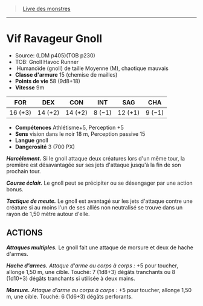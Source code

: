 ﻿> [Livre des monstres](tome_of_beasts_old.md)

---

# Vif Ravageur Gnoll

- Source: (LDM p405)(TOB p230)
- TOB: Gnoll Havoc Runner
-  Humanoïde (gnoll) de taille Moyenne (M), chaotique mauvais
- **Classe d'armure** 15 (chemise de mailles)
- **Points de vie** 58 (9d8+18)
- **Vitesse** 9m

|FOR|DEX|CON|INT|SAG|CHA|
|---|---|---|---|---|---|
|16 (+3)|14 (+2)|14 (+2)|8 (−1)|12 (+1)|9 (−1)|

- **Compétences** Athlétisme+5, Perception +5
- **Sens** vision dans le noir 18 m, Perception passive 15
- **Langue** gnoll
- **Dangerosité** 3 (700 PX)

**_Harcèlement._** Si le gnoll attaque deux créatures lors d'un même tour, la première est désavantagée sur ses jets d'attaque jusqu'à la fin de son prochain tour.

**_Course éclair._** Le gnoll peut se précipiter ou se désengager par une action bonus.

**_Tactique de meute._** Le gnoll est avantagé sur les jets d'attaque contre une créature si au moins l'un de ses alliés non neutralisé se trouve dans un rayon de 1,50 mètre autour d'elle.

## ACTIONS

**_Attaques multiples._** Le gnoll fait une attaque de morsure et deux de hache d'armes.

**_Hache d'armes._** _Attaque d'arme au corps à corps :_ +5 pour toucher, allonge 1,50 m, une cible. Touché: 7 (1d8+3) dégâts tranchants ou 8 (1d10+3) dégâts tranchants si utilisée à deux mains.

**_Morsure._** _Attaque d'arme au corps à corps :_ +5 pour toucher, allonge 1,50 m, une cible. Touché: 6 (1d6+3) dégâts perforants.

